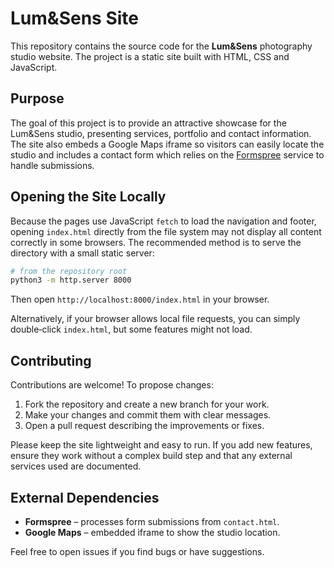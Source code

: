 # Lum&Sens Site

This repository contains the source code for the **Lum&Sens** photography studio website. The project is a static site built with HTML, CSS and JavaScript.

## Purpose

The goal of this project is to provide an attractive showcase for the Lum&Sens studio, presenting services, portfolio and contact information. The site also embeds a Google Maps iframe so visitors can easily locate the studio and includes a contact form which relies on the [Formspree](https://formspree.io/) service to handle submissions.

## Opening the Site Locally

Because the pages use JavaScript `fetch` to load the navigation and footer, opening `index.html` directly from the file system may not display all content correctly in some browsers. The recommended method is to serve the directory with a small static server:

```bash
# from the repository root
python3 -m http.server 8000
```

Then open `http://localhost:8000/index.html` in your browser.

Alternatively, if your browser allows local file requests, you can simply double‑click `index.html`, but some features might not load.

## Contributing

Contributions are welcome! To propose changes:

1. Fork the repository and create a new branch for your work.
2. Make your changes and commit them with clear messages.
3. Open a pull request describing the improvements or fixes.

Please keep the site lightweight and easy to run. If you add new features, ensure they work without a complex build step and that any external services used are documented.

## External Dependencies

- **Formspree** – processes form submissions from `contact.html`.
- **Google Maps** – embedded iframe to show the studio location.

Feel free to open issues if you find bugs or have suggestions.

